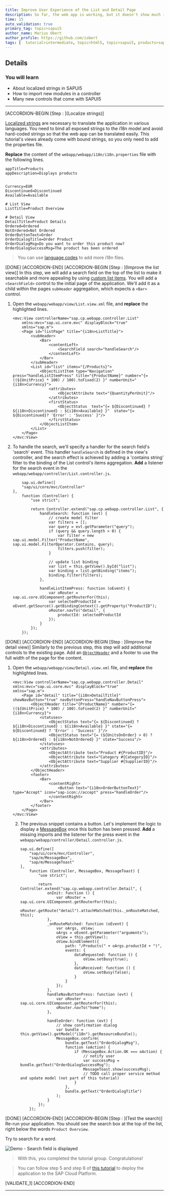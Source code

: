```yaml
---
title: Improve User Experience of the List and Detail Page
description: So far, the web app is working, but it doesn't show much information yet. In this tutorial, you'll add multiple control to improve the user experience.
time: 15
auto_validation: true
primary_tag: topic>sapui5
author_name: Marius Obert
author_profile: https://github.com/iobert
tags: [  tutorial>intermediate, topic>html5, topic>sapui5, products>sap-cloud-platform, products>sap-cloud-platform-for-the-cloud-foundry-environment, products>sap-business-application-studio ]
---
```

## Details
### You will learn  
- About localized strings in SAPUI5
- How to import new modules in a controller
- Many new controls that come with SAPUI5



---

[ACCORDION-BEGIN [Step : ](Localize strings)]

[Localized strings](https://sapui5.netweaver.ondemand.com/sdk/#/topic/91f217c46f4d1014b6dd926db0e91070) are necessary to translate the application in various languages. You need to bind all exposed strings to the i18n model and avoid hard-coded strings so that the web app can be translated easily. This tutorial's views already come with bound strings, so you only need to add the properties file.

**Replace** the content of the `webapp/webapp/i18n/i18n.properties` file with the following lines.

```I18N
appTitle=Products
appDescription=Displays products


Currency=EUR
Discontinued=Discontinued
Available=Available

# List View
ListTitle=Product Overview

# Detail View
DetailTitle=Product Details
Ordered=Ordered
NotOrdered=Not Ordered
OrderButtonText=Order
OrderDialogTitle=Order Product
OrderDialogMsg=Do you want to order this product now?
OrderDialogSuccessMsg=The product has been ordered
```

> You can use [language codes](https://sapui5.netweaver.ondemand.com/sdk/#/topic/91f21f176f4d1014b6dd926db0e91070.html) to add more i18n files.


[DONE]
[ACCORDION-END]
[ACCORDION-BEGIN [Step : ](Improve the list view)]
In this step, we will add a search field on the top of the list to make it searchable and more appealing by using [custom list items](https://sapui5.hana.ondemand.com/#/api/sap.m.ObjectListItem). You will add a `<SearchField>` control to the initial page of the application. We'll add it as a child within the pages `subHeader` aggregation, which expects a `<Bar>` control.

1.	Open the `webapp/webapp/view/List.view.xml` file, and **replace** the highlighted lines.

	```XML[5-11,13-20]
	<mvc:View controllerName="sap.cp.webapp.controller.List"
		xmlns:mvc="sap.ui.core.mvc" displayBlock="true"
		xmlns="sap.m">
		<Page id="listPage" title="{i18n>ListTitle}">
			<subHeader>
				<Bar>
					<contentLeft>
						<SearchField search="handleSearch"/>
					</contentLeft>
				</Bar>
			</subHeader>
			<List id="list" items="{/Products}">
				<ObjectListItem type="Navigation" press="handleListItemPress" title="{ProductName}" number="{= ((${UnitPrice} * 100) / 100).toFixed(2) }" numberUnit="{i18n>Currency}">
					<attributes>
						<ObjectAttribute text="{QuantityPerUnit}"/>
					</attributes>
					<firstStatus>
						<ObjectStatus  text="{= ${Discontinued} ? ${i18n>Discontinued} : ${i18n>Available} }"  state="{= ${Discontinued}? 'Error' : 'Success' }"/>
					</firstStatus>
				</ObjectListItem>
			</List>
		</Page>
	</mvc:View>
	```


2.	To handle the search, we'll specify a handler for the search field's 'search' event. This handler `handleSearch` is defined in the view's controller, and the search effect is achieved by adding a 'contains string' filter to the binding of the List control's items aggregation. **Add** a listener for the search event in the  `webapp/webapp/controller/List.controller.js`.

	```JavaScript[8-22]
		sap.ui.define([
	    "sap/ui/core/mvc/Controller"
	],
	    function (Controller) {
	        "use strict";

	        return Controller.extend("sap.cp.webapp.controller.List", {
	            handleSearch: function (evt) {
	                // create model filter
	                var filters = [];
	                var query = evt.getParameter("query");
	                if (query && query.length > 0) {
	                    var filter = new sap.ui.model.Filter("ProductName", sap.ui.model.FilterOperator.Contains, query);
	                    filters.push(filter);
	                }

	                // update list binding
	                var list = this.getView().byId("list");
	                var binding = list.getBinding("items");
	                binding.filter(filters);
	            },

	            handleListItemPress: function (oEvent) {
	                var oRouter = sap.ui.core.UIComponent.getRouterFor(this);
	                var selectedProductId = oEvent.getSource().getBindingContext().getProperty("ProductID");
	                oRouter.navTo("detail", {
	                    productId: selectedProductId
	                });
	            }
	        });
	    });
	```

[DONE]
[ACCORDION-END]
[ACCORDION-BEGIN [Step : ](Improve the detail view)]
Similarly to the previous step, this step will add additional controls to the existing page. Add an [`ObjectHeader`](https://sapui5.hana.ondemand.com/#/api/sap.m.ObjectHeader) and a footer to use the full width of the page for the content.

1.	Open the `webapp/webapp/view/Detail.view.xml` file, and **replace** the highlighted lines.

	```XML[5-22]
	<mvc:View controllerName="sap.cp.webapp.controller.Detail"
	xmlns:mvc="sap.ui.core.mvc" displayBlock="true"
	xmlns="sap.m">
		<Page id="detail" title="{i18n>DetailTitle}" showNavButton="true" navButtonPress="handleNavButtonPress">
			<ObjectHeader title="{ProductName}" number="{= ((${UnitPrice} * 100) / 100).toFixed(2) }" numberUnit="{i18n>Currency}">
				<statuses>
					<ObjectStatus text="{= ${Discontinued} ? ${i18n>Discontinued} : ${i18n>Available} }" state="{= ${Discontinued} ? 'Error' : 'Success' }"/>
					<ObjectStatus text="{= (${UnitsOnOrder} > 0) ?  ${i18n>Ordered} : ${i18n>NotOrdered} }" state="Success"/>
				</statuses>
				<attributes>
					<ObjectAttribute text="Product #{ProductID}"/>
					<ObjectAttribute text="Category #{CategoryID}"/>
					<ObjectAttribute text="Supplier #{SupplierID}"/>
				</attributes>
			</ObjectHeader>
			<footer>
				<Bar>
					<contentRight>
						<Button text="{i18n>OrderButtonText}" type="Accept" icon="sap-icon://accept" press="handleOrder"/>
					</contentRight>
				</Bar>
			</footer>
		</Page>
	</mvc:View>
	```

	2.	The previous snippet contains a button. Let's implement the logic to display a [MessageBox](https://sapui5.hana.ondemand.com/#/api/sap.m.MessageBox) once this button has been pressed. **Add** a missing imports and the listener for the press event in the `webapp/webapp/controller/Detail.controller.js`.

		```JavaScript[2,3,4,6,33-50]
		sap.ui.define([
		    "sap/ui/core/mvc/Controller",
		    "sap/m/MessageBox",
		    "sap/m/MessageToast"
		],
		    function (Controller, MessageBox, MessageToast) {
		        "use strict";

		        return Controller.extend("sap.cp.webapp.controller.Detail", {
		            onInit: function () {
		                var oRouter = sap.ui.core.UIComponent.getRouterFor(this);
		                oRouter.getRoute("detail").attachMatched(this._onRouteMatched, this);
		            },
		            _onRouteMatched: function (oEvent) {
		                var oArgs, oView;
		                oArgs = oEvent.getParameter("arguments");
		                oView = this.getView();
		                oView.bindElement({
		                    path: "/Products(" + oArgs.productId + ")",
		                    events: {
		                        dataRequested: function () {
		                            oView.setBusy(true);
		                        },
		                        dataReceived: function () {
		                            oView.setBusy(false);
		                        }
		                    }
		                });
		            },
		            handleNavButtonPress: function (evt) {
		                var oRouter = sap.ui.core.UIComponent.getRouterFor(this);
		                oRouter.navTo("home");
		            },

		            handleOrder: function (evt) {
		                // show confirmation dialog
		                var bundle = this.getView().getModel("i18n").getResourceBundle();
		                MessageBox.confirm(
		                    bundle.getText("OrderDialogMsg"),
		                    function (oAction) {
		                        if (MessageBox.Action.OK === oAction) {
		                            // notify user
		                            var successMsg = bundle.getText("OrderDialogSuccessMsg");
		                            MessageToast.show(successMsg);
		                            // TODO call proper service method and update model (not part of this tutorial)
		                        }
		                    },
		                    bundle.getText("OrderDialogTitle")
		                );
		            }
		        });
		    });
		```

[DONE]
[ACCORDION-END]
[ACCORDION-BEGIN [Step : ](Test the search)]
Re-run your application.  You should see the search box at the top of the list, right below the words `Product Overview`.

Try to search for a word.

![Demo - Search field is displayed](./filter.gif)

> With this, you completed the tutorial group. Congratulations!

> You can follow step 5 and step 6 of [this tutorial](https://developers.sap.com/tutorials/appstudio-sapui5-create.html) to deploy the application to the SAP Cloud Platform.


[VALIDATE_1]
[ACCORDION-END]

----
